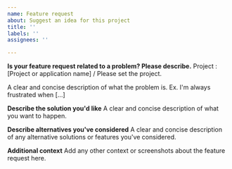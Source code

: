 ```yaml
---
name: Feature request
about: Suggest an idea for this project
title: ''
labels: ''
assignees: ''

---
```


**Is your feature request related to a problem? Please describe.**
Project : [Project or application name] / Please set the project.

A clear and concise description of what the problem is. Ex. I'm always frustrated when [...]

**Describe the solution you'd like**
A clear and concise description of what you want to happen.

**Describe alternatives you've considered**
A clear and concise description of any alternative solutions or features you've considered.

**Additional context**
Add any other context or screenshots about the feature request here.
